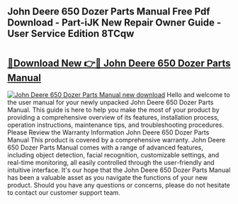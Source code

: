 ## John Deere 650 Dozer Parts Manual Free Pdf Download - Part-iJK New Repair Owner Guide - User Service Edition 8TCqw

# <h2><a href="http://bc87802.oget.top/?id=John+Deere+650+Dozer+Parts+Manual">🔗Download New 👉🔴 John Deere 650 Dozer Parts Manual</a></h2>

[![John Deere 650 Dozer Parts Manual new download](https://i.imgur.com/5g1atiW.png)](http://bc87802.oget.top/?id=John+Deere+650+Dozer+Parts+Manual)
Hello and welcome to the user manual for your newly unpacked John Deere 650 Dozer Parts Manual. This guide is here to help you make the most of your product by providing a comprehensive overview of its features, installation process, operation instructions, maintenance tips, and troubleshooting procedures. Please Review the Warranty Information John Deere 650 Dozer Parts Manual This product is covered by a comprehensive warranty. John Deere 650 Dozer Parts Manual comes with a range of advanced features, including object detection, facial recognition, customizable settings, and real-time monitoring, all easily controlled through the user-friendly and intuitive interface. It's our hope that the John Deere 650 Dozer Parts Manual has been a valuable asset as you navigate the functions of your new product. Should you have any questions or concerns, please do not hesitate to contact our customer support team.
